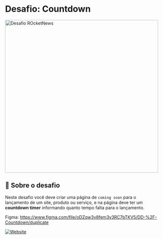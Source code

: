 # Desafio: Countdown

<img alt="Desafio ROcketNews" src="https://app.rocketseat.com.br/_next/image?url=%2Fassets%2Fimages%2Fdiscover%2Fchallenges%2Fcowntdown.png&w=1920&q=75" width="500" />

## :rocket: Sobre o desafio

Neste desafio você deve criar uma página de `coming soon` para o lançamento de um site, produto ou serviço, e na página deve ter um **countdown timer** informando quanto tempo falta para o lançamento.

Figma: https://www.figma.com/file/oDZqw3v8fem3v3RC7bTKV5/DD-%2F-Countdown/duplicate

[![Website](./images/sidebar.png)](https://vitorgaletti.github.io/desafio-countdown/)
